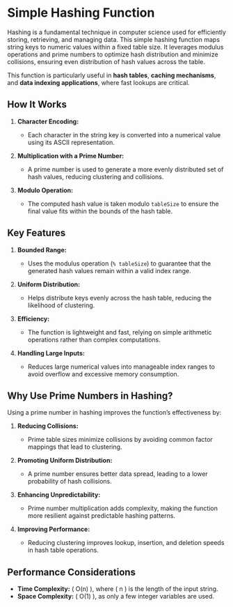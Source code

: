 # **Simple Hashing Function**  

Hashing is a fundamental technique in computer science used for efficiently storing, retrieving, and managing data.
This simple hashing function maps string keys to numeric values within a fixed table size.
It leverages modulus operations and prime numbers to optimize hash distribution and minimize collisions, ensuring even distribution of hash values across the table.  

This function is particularly useful in **hash tables**, **caching mechanisms**, and **data indexing applications**, where fast lookups are critical.


## **How It Works**  

1. **Character Encoding:**  
   - Each character in the string key is converted into a numerical value using its ASCII representation.  

2. **Multiplication with a Prime Number:**  
   - A prime number is used to generate a more evenly distributed set of hash values, reducing clustering and collisions.  

3. **Modulo Operation:**  
   - The computed hash value is taken modulo `tableSize` to ensure the final value fits within the bounds of the hash table.  

## **Key Features**  

1. **Bounded Range:**  
   - Uses the modulus operation (`% tableSize`) to guarantee that the generated hash values remain within a valid index range.  

2. **Uniform Distribution:**  
   - Helps distribute keys evenly across the hash table, reducing the likelihood of clustering.  

3. **Efficiency:**  
   - The function is lightweight and fast, relying on simple arithmetic operations rather than complex computations.  

4. **Handling Large Inputs:**  
   - Reduces large numerical values into manageable index ranges to avoid overflow and excessive memory consumption.  

## **Why Use Prime Numbers in Hashing?**  

Using a prime number in hashing improves the function’s effectiveness by:  

1. **Reducing Collisions:**  
   - Prime table sizes minimize collisions by avoiding common factor mappings that lead to clustering.  

2. **Promoting Uniform Distribution:**  
   - A prime number ensures better data spread, leading to a lower probability of hash collisions.  

3. **Enhancing Unpredictability:**  
   - Prime number multiplication adds complexity, making the function more resilient against predictable hashing patterns.  

4. **Improving Performance:**  
   - Reducing clustering improves lookup, insertion, and deletion speeds in hash table operations.  

## **Performance Considerations**  

- **Time Complexity:** \( O(n) \), where \( n \) is the length of the input string.  
- **Space Complexity:** \( O(1) \), as only a few integer variables are used.  
